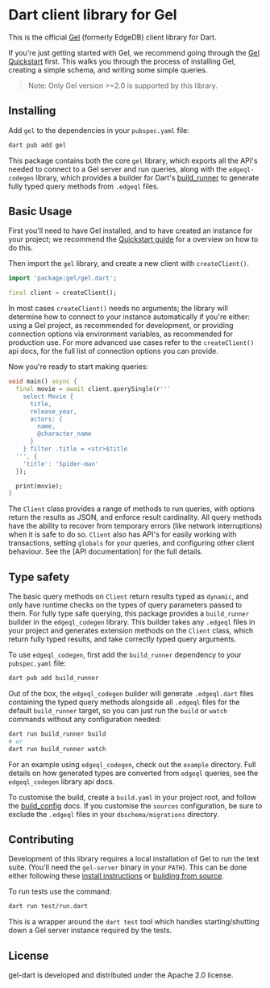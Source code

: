 # Dart client library for Gel

This is the official [Gel](https://github.com/geldata/gel) (formerly EdgeDB) client library
for Dart.

If you're just getting started with Gel, we recommend going through the
[Gel Quickstart](https://www.geldata.com/p/quickstart-docs) first. This walks
you through the process of installing Gel, creating a simple schema, and
writing some simple queries.

> Note: Only Gel version >=2.0 is supported by this library.

## Installing

Add `gel` to the dependencies in your `pubspec.yaml` file:

```sh
dart pub add gel
```

This package contains both the core `gel` library, which exports all the
API's needed to connect to a Gel server and run queries, along with the
`edgeql-codegen` library, which provides a builder for Dart's
[build_runner](https://dart.dev/tools/build_runner) to generate fully
typed query methods from `.edgeql` files.

## Basic Usage

First you'll need to have Gel installed, and to have created an instance for
your project; we recommend the [Quickstart guide](https://www.geldata.com/p/quickstart-docs)
for a overview on how to do this.

Then import the `gel` library, and create a new client with `createClient()`.

```dart
import 'package:gel/gel.dart';

final client = createClient();
```

In most cases `createClient()` needs no arguments; the library will determine
how to connect to your instance automatically if you're either: using a
Gel project, as recommended for development, or providing connection
options via environment variables, as recommended for production use. For
more advanced use cases refer to the `createClient()` api docs, for the full
list of connection options you can provide.

Now you're ready to start making queries:

```dart
void main() async {
  final movie = await client.querySingle(r'''
    select Movie {
      title,
      release_year,
      actors: {
        name,
        @character_name
      }
    } filter .title = <str>$title
  ''', {
    'title': 'Spider-man'
  });

  print(movie);
}
```

The `Client` class provides a range of methods to run queries, with options
return the results as JSON, and enforce result cardinality. All query methods
have the ability to recover from temporary errors (like network interruptions)
when it is safe to do so. `Client` also has API's for easily working with
transactions, setting `globals` for your queries, and configuring other
client behaviour. See the [API documentation] for the full details.

## Type safety

The basic query methods on `Client` return results typed as `dynamic`, and
only have runtime checks on the types of query parameters passed to them.
For fully type safe querying, this package provides a `build_runner` builder
in the `edgeql_codegen` library. This builder takes any `.edgeql` files in your
project and generates extension methods on the `Client` class, which return
fully typed results, and take correctly typed query arguments.

To use `edgeql_codegen`, first add the `build_runner` dependency to your
`pubspec.yaml` file:

```sh
dart pub add build_runner
```

Out of the box, the `edgeql_codegen` builder will generate `.edgeql.dart`
files containing the typed query methods alongside all `.edgeql` files for the
default `build_runner` target, so you can just run the `build` or `watch`
commands without any configuration needed:

```sh
dart run build_runner build
# or
dart run build_runner watch
```

For an example using `edgeql_codegen`, check out the `example` directory. Full
details on how generated types are converted from `edgeql` queries, see the
`edgeql_codegen` library api docs.

To customise the build, create a `build.yaml` in your project root, and follow
the [build_config](https://pub.dev/packages/build_config) docs. If you
customise the `sources` configuration, be sure to exclude the `.edgeql` files
in your `dbschema/migrations` directory.

## Contributing

Development of this library requires a local installation of Gel to run
the test suite. (You'll need the `gel-server` binary in your `PATH`).
This can be done either following these
[install instructions](https://docs.geldata.com/learn/cli)
or [building from source](https://docs.geldata.com/resources/guides/contributing/code).

To run tests use the command:

```sh
dart run test/run.dart
```

This is a wrapper around the `dart test` tool which handles starting/shutting
down a Gel server instance required by the tests.

## License

gel-dart is developed and distributed under the Apache 2.0 license.
